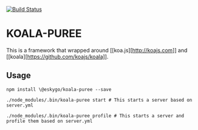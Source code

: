 [![Build Status](https://travis-ci.org/csballz/koala-puree.svg?branch=development)](https://travis-ci.org/csballz/koala-puree)

# KOALA-PUREE

This is a framework that wrapped around [[koa.js][http://koajs.com]] and [[koala][https://github.com/koajs/koala]].

## Usage

```
npm install \@eskygo/koala-puree --save
```

```
./node_modules/.bin/koala-puree start # This starts a server based on server.yml
```

```
./node_modules/.bin/koala-puree profile # This starts a server and profile them based on server.yml
```


